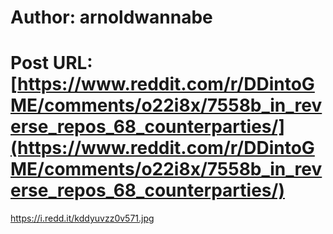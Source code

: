 # Author: arnoldwannabe
# Post URL: [https://www.reddit.com/r/DDintoGME/comments/o22i8x/7558b_in_reverse_repos_68_counterparties/](https://www.reddit.com/r/DDintoGME/comments/o22i8x/7558b_in_reverse_repos_68_counterparties/)


https://i.redd.it/kddyuvzz0v571.jpg